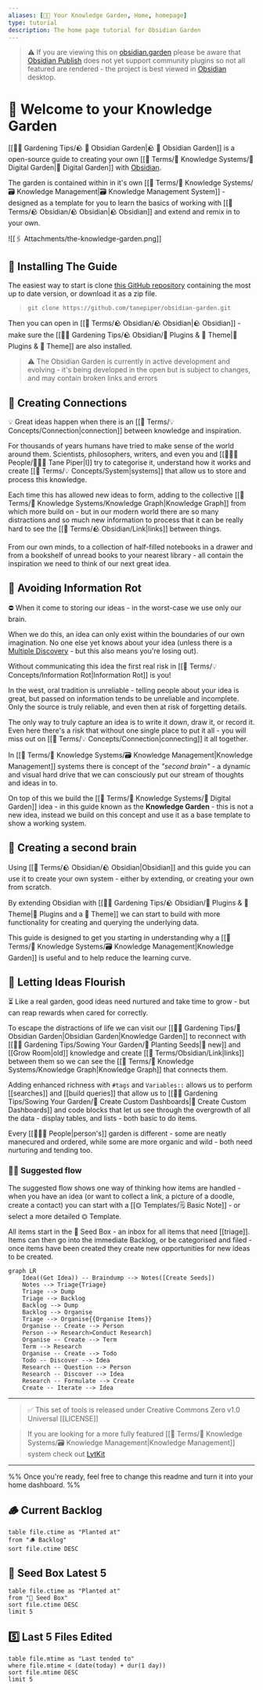 ```yaml
---
aliases: [🧑‍🌾 Your Knowledge Garden, Home, homepage]
type: tutorial
description: The home page tutorial for Obsidian Garden
---
```


> ⚠️ If you are viewing this on [obsidian.garden](https://obsidian.garden) please be aware that [Obsidian Publish](https://help.obsidian.md/Plugins/Publish) does not yet support community plugins so not all featured are rendered - the project is best viewed in [Obsidian](https://obsidian.md) desktop.

# 👋 Welcome to your Knowledge Garden

[[👩‍🌾 Gardening Tips/🪨  🌳  Obsidian Garden|🪨  🌳  Obsidian Garden]] is a open-source guide to creating your own [[📇 Terms/🧠 Knowledge Systems/🌳 Digital Garden|🌳  Digital Garden]] with [Obsidian](https://obsidian.md).

The garden is contained within in it's own [[📇 Terms/🧠 Knowledge Systems/🗃 Knowledge Management|🗃  Knowledge Management System]] - designed as a template for you to learn the basics of working with [[📇 Terms/🪨 Obsidian/🪨 Obsidian|🪨  Obsidian]] and extend and remix in to your own.

![[🖇 Attachments/the-knowledge-garden.png]]

## 💾 Installing The Guide

The easiest way to start is clone [this GitHub repository](https://github.com/tanepiper/obsidian-garden) containing the most up to date version, or download it as a zip file.

> `git clone https://github.com/tanepiper/obsidian-garden.git`

Then you can open in [[📇 Terms/🪨 Obsidian/🪨 Obsidian|🪨 Obsidian]] - make sure the [[👩‍🌾 Gardening Tips/🪨 Obsidian/🔌 Plugins & 🌈 Theme|🔌  Plugins & 🌈  Theme]] are also installed.

> ⚠️ The Obsidian Garden is currently in active development and evolving - it's being developed in the open but is subject to changes, and may contain broken links and errors

## 🔗 Creating Connections

💡 Great ideas happen when there is an [[📇 Terms/💡 Concepts/Connection|connection]] between knowledge and inspiration.

For thousands of years humans have tried to make sense of the world around them. Scientists, philosophers, writers, and even you and [[👨‍👧‍👦 People/🧑🏻‍💻 Tane Piper|I]] try to categorise it, understand how it works and create [[📇 Terms/💡 Concepts/System|systems]] that allow us to store and process this knowledge.

Each time this has allowed new ideas to form, adding to the collective [[📇 Terms/🧠 Knowledge Systems/Knowledge Graph|Knowledge Graph]] from which more build on - but in our modern world there are so many distractions and so much new information to process that it can be really hard to see the [[📇 Terms/🪨 Obsidian/Link|links]] between things.

From our own minds, to a collection of half-filled notebooks in a drawer and from a bookshelf of unread books to your nearest library - all contain the inspiration we need to think of our next great idea.

## 💩 Avoiding Information Rot

⛔️ When it come to storing our ideas - in the worst-case we use only our brain.

When we do this, an idea can only exist within the boundaries of our own imagination. No one else yet knows about your idea (unless there is a [Multiple Discovery](https://en.wikipedia.org/wiki/Multiple_discovery) - but this also means you're losing out).

Without communicating this idea the first real risk in [[📇 Terms/💡 Concepts/Information Rot|Information Rot]] is you!

In the west, oral tradition is unreliable - telling people about your idea is great, but passed on information tends to be unreliable and incomplete. Only the source is truly reliable, and even then at risk of forgetting details.

The only way to truly capture an idea is to write it down, draw it, or record it. Even here there's a risk that without one single place to put it all - you will miss out on [[📇 Terms/💡 Concepts/Connection|connecting]] it all together.

In [[📇 Terms/🧠 Knowledge Systems/🗃 Knowledge Management|Knowledge Management]] systems there is concept of the _"second brain"_ - a dynamic and visual hard drive that we can consciously put our stream of thoughts and ideas in to.

On top of this we build the [[📇 Terms/🧠 Knowledge Systems/🌳 Digital Garden]] idea - in this guide known as the **Knowledge Garden** - this is not a new idea, instead we build on this concept and use it as a base template to show a working system.

## 🧠 Creating a second brain

Using [[📇 Terms/🪨 Obsidian/🪨 Obsidian|Obsidian]] and this guide you can use it to create your own system - either by extending, or creating your own from scratch.

By extending Obsidian with [[👩‍🌾 Gardening Tips/🪨 Obsidian/🔌 Plugins & 🌈 Theme|🔌 Plugins and a 🌈 Theme]] we can start to build with more functionality for creating and querying the underlying data.

This guide is designed to get you starting in understanding why a [[📇 Terms/🧠 Knowledge Systems/🗃 Knowledge Management|Knowledge Garden]] is useful and to help reduce the learning curve.

## 🌺 Letting Ideas Flourish

⏳ Like a real garden, good ideas need nurtured and take time to grow - but can reap rewards when cared for correctly.

To escape the distractions of life we can visit our [[👩‍🌾 Gardening Tips/🌳  Obsidian Garden|Obsidian Garden|Knowledge Garden]] to reconnect with [[👩‍🌾 Gardening Tips/Sowing Your Garden/🌱 Planting Seeds|🌱 new]] and [[Grow Room|old]] knowledge and create [[📇 Terms/Obsidian/Link|links]] between them so we can see the [[📇 Terms/🧠 Knowledge Systems/Knowledge Graph|Knowledge Graph]] that connects them.

Adding enhanced richness with `#tags` and `Variables::` allows us to perform [[searches]] and [[build queries]] that allow us to [[👩‍🌾 Gardening Tips/Sowing Your Garden/🎯  Create Custom Dashboards|🎯 Create Custom Dashboards]] and code blocks that let us see through the overgrowth of all the data - display tables, and lists - both basic to do items.

Every [[👨‍👧‍👦 People|person's]] garden is different - some are neatly manecured and ordered, while some are more organic and wild - both need nurturing and tending too.

### 🏄‍♂️ Suggested flow

The suggested flow shows one way of thinking how items are handled - when you have an idea (or want to collect a link, a picture of a doodle, create a contact) you can start with a [[⏣ Templates/🗒 Basic Note]] - or select a more detailed ⏣ Template.

All items start in the 🌱 Seed Box - an inbox for all items that need [[triage]].  Items can then go into the immediate Backlog, or be categorised and filed - once items have been created they create new opportunities for new ideas to be created.

```mermaid
graph LR
	Idea((Get Idea)) -- Braindump --> Notes([Create Seeds])
	Notes --> Triage{Triage}
	Triage --> Dump
	Triage --> Backlog
	Backlog --> Dump
	Backlog --> Organise
	Triage --> Organise{{Organise Items}}
	Organise -- Create --> Person
	Person --> Research>Conduct Research]
	Organise -- Create --> Term
	Term --> Research
	Organise -- Create --> Todo
	Todo -- Discover --> Idea
	Research -- Question --> Person
	Research -- Discover --> Idea
	Research -- Formulate --> Create
	Create -- Iterate --> Idea
```

---

> ✅ This set of tools is released under Creative Commons Zero v1.0 Universal [[LICENSE]]

> If you are looking for a more fully featured [[📇 Terms/🧠 Knowledge Systems/🗃 Knowledge Management|Knowledge Management]] system check out [LytKit](https://publish.obsidian.md/lyt-kit/_Start+Here)

---

%%
Once you're ready, feel free to change this readme and turn it into your home dashboard.
%%

## 🪵 Current Backlog

```dataview
table file.ctime as "Planted at" 
from "🪵 Backlog"
sort file.ctime DESC
```

## 🌱 Seed Box Latest 5

```dataview
table file.ctime as "Planted at" 
from "🌱 Seed Box"
sort file.ctime DESC
limit 5
```

## 5️⃣ Last 5 Files Edited

```dataview
table file.mtime as "Last tended to"
where file.mtime < (date(today) + dur(1 day))
sort file.mtime DESC
limit 5
```
